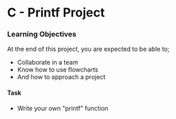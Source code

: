 # C - Printf Project

### Learning Objectives
At the end of this project, you are expected to be able to; 
- Collaborate in a team
- Know how to use flowcharts
- And how to approach a project

#### Task

- Write your own "printf" function

